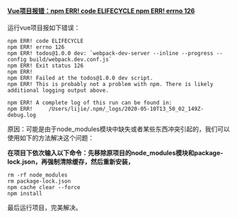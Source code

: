 #### [Vue项目报错：npm ERR! code ELIFECYCLE npm ERR! errno 126](https://www.cnblogs.com/zhaohui-116/p/12865354.html)

运行vue项目报如下错误：

```
npm ERR! code ELIFECYCLE
npm ERR! errno 126
npm ERR! todos@1.0.0 dev: `webpack-dev-server --inline --progress --config build/webpack.dev.conf.js`
npm ERR! Exit status 126
npm ERR! 
npm ERR! Failed at the todos@1.0.0 dev script.
npm ERR! This is probably not a problem with npm. There is likely additional logging output above.

npm ERR! A complete log of this run can be found in:
npm ERR!     /Users/lijie/.npm/_logs/2020-05-10T13_50_02_149Z-debug.log
```

原因：可能是由于node_modules模块中缺失或者某些东西冲突引起的，我们可以使用如下的方法解决这个问题：

**在项目下依次输入以下命令：先移除原项目的node_modules模块和package-lock.json，再强制清除缓存，然后重新安装，**

```
rm -rf node_modules
rm package-lock.json
npm cache clear --force
npm install
```

最后运行项目，完美解决。

